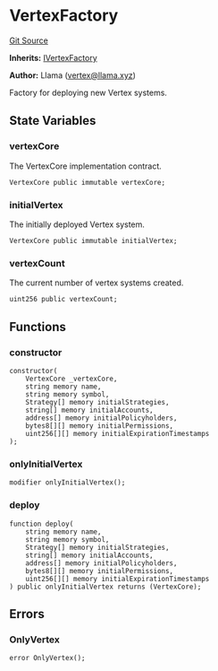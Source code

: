 # VertexFactory
[Git Source](https://github.com/llama-community/vertex-v1/blob/2b4c40ed6cdda43993291a41c7d34f36f381c58a/src/factory/VertexFactory.sol)

**Inherits:**
[IVertexFactory](/src/factory/IVertexFactory.sol/contract.IVertexFactory.md)

**Author:**
Llama (vertex@llama.xyz)

Factory for deploying new Vertex systems.


## State Variables
### vertexCore
The VertexCore implementation contract.


```solidity
VertexCore public immutable vertexCore;
```


### initialVertex
The initially deployed Vertex system.


```solidity
VertexCore public immutable initialVertex;
```


### vertexCount
The current number of vertex systems created.


```solidity
uint256 public vertexCount;
```


## Functions
### constructor


```solidity
constructor(
    VertexCore _vertexCore,
    string memory name,
    string memory symbol,
    Strategy[] memory initialStrategies,
    string[] memory initialAccounts,
    address[] memory initialPolicyholders,
    bytes8[][] memory initialPermissions,
    uint256[][] memory initialExpirationTimestamps
);
```

### onlyInitialVertex


```solidity
modifier onlyInitialVertex();
```

### deploy


```solidity
function deploy(
    string memory name,
    string memory symbol,
    Strategy[] memory initialStrategies,
    string[] memory initialAccounts,
    address[] memory initialPolicyholders,
    bytes8[][] memory initialPermissions,
    uint256[][] memory initialExpirationTimestamps
) public onlyInitialVertex returns (VertexCore);
```

## Errors
### OnlyVertex

```solidity
error OnlyVertex();
```

